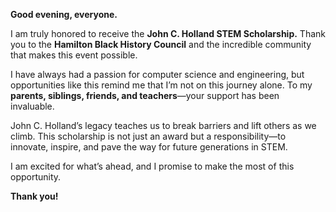 **Good evening, everyone.**

I am truly honored to receive the **John C. Holland STEM Scholarship.** Thank you to the **Hamilton Black History Council** and the incredible community that makes this event possible.

I have always had a passion for computer science and engineering, but opportunities like this remind me that I’m not on this journey alone. To my **parents, siblings, friends, and teachers**—your support has been invaluable.

John C. Holland’s legacy teaches us to break barriers and lift others as we climb. This scholarship is not just an award but a responsibility—to innovate, inspire, and pave the way for future generations in STEM.

I am excited for what’s ahead, and I promise to make the most of this opportunity.

**Thank you!**